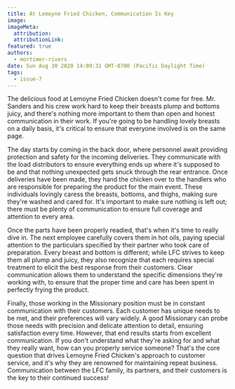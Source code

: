 ```yaml
---
title: At Lemoyne Fried Chicken, Communication Is Key
image:
imageMeta:
  attribution:
  attributionLink:
featured: true
authors: 
  - mortimer-rivers
date: Sun Aug 30 2020 14:09:31 GMT-0700 (Pacific Daylight Time)
tags:
  - issue-7
---
```


The delicious food at Lemoyne Fried Chicken doesn't come for free. Mr. Sanders and his crew work hard 
to keep their breasts plump and bottoms juicy, and there's nothing more important to them than open 
and honest communication in their work. If you're going to be handling lovely breasts on a daily 
basis, it's critical to ensure that everyone involved is on the same page.

The day starts by coming in the back door, where personnel await providing protection and safety for 
the incoming deliveries. They communicate with the load distributors to ensure everything ends up 
where it's supposed to be and that nothing unexpected gets snuck through the rear entrance. Once 
deliveries have been made, they hand the chicken over to the handlers who are responsible for 
preparing the product for the main event. These individuals lovingly caress the breasts, bottoms, 
and thighs, making sure they're washed and cared for. It's important to make sure nothing is left out; 
there must be plenty of communication to ensure full coverage and attention to every area.

Once the parts have been properly readied, that's when it's time to really dive in. The next employee 
carefully covers them in hot oils, paying special attention to the particulars specified by their 
partner who took care of preparation. Every breast and bottom is different; while LFC strives to keep 
them all plump and juicy, they also recognize that each requires special treatment to elicit the 
best response from their customers. Clear communication allows them to understand the specific 
dimensions they're working with, to ensure that the proper time and care has been spent in perfectly 
frying the product.

Finally, those working in the Missionary position must be in constant communication with their 
customers. Each customer has unique needs to be met, and their preferences will vary widely. A good 
Missionary can probe those needs with precision and delicate attention to detail, ensuring 
satisfaction every time. However, that end results starts from excellent communication. If you don't 
understand what they're asking for and what they really want, how can you properly service someone? 
That's the core question that drives Lemoyne Fried Chicken's approach to customer service, and it's 
why they are renowned for maintaining repeat business. Communication between the LFC family, its 
partners, and their customers is the key to their continued success!
